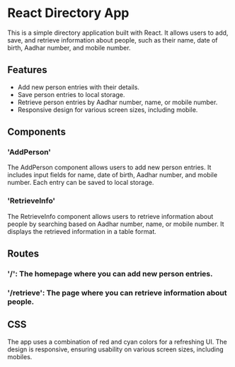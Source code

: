 # React Directory App

This is a simple directory application built with React. It allows users to add, save, and retrieve information about people, such as their name, date of birth, Aadhar number, and mobile number.

## Features

- Add new person entries with their details.
- Save person entries to local storage.
- Retrieve person entries by Aadhar number, name, or mobile number.
- Responsive design for various screen sizes, including mobile.

## Components

### 'AddPerson'
The AddPerson component allows users to add new person entries. It includes input fields for name, date of birth, Aadhar number, and mobile number. Each entry can be saved to local storage.

### 'RetrieveInfo'
The RetrieveInfo component allows users to retrieve information about people by searching based on Aadhar number, name, or mobile number. It displays the retrieved information in a table format.

## Routes

### '/': The homepage where you can add new person entries.
### '/retrieve': The page where you can retrieve information about people.

## CSS
The app uses a combination of red and cyan colors for a refreshing UI. The design is responsive, ensuring usability on various screen sizes, including mobiles.
